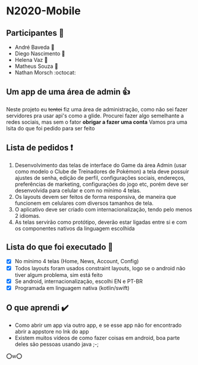 # N2020-Mobile

## Participantes :busts_in_silhouette:
- André Baveda :man:
- Diego Nascimento :horse:
- Helena Vaz :penguin:
- Matheus Souza :goat:
- Nathan Morsch :octocat:

## Um app de uma área de admin :+1:

Neste projeto eu ~~tentei~~ fiz uma área de administração, como não sei fazer servidores pra usar api's como a glide.
Procurei fazer algo semelhante a redes sociais, mas sem o fator **obrigar a fazer uma conta**
Vamos pra uma lsita do que foi pedido para ser feito

## Lista de pedidos :exclamation:

1. Desenvolvimento das telas de interface do Game da área Admin (usar como modelo o Clube de Treinadores de Pokémon) a tela deve possuir ajustes de senha, edição de perfil, configurações sociais, endereços, preferências de marketing, configurações do jogo etc, porém deve ser desenvolvida para celular e com no mínimo 4 telas. 
2. Os layouts devem ser feitos de forma responsiva, de maneira que funcionem em celulares com diversos tamanhos de tela.
3. O aplicativo deve ser criado com internacionalização, tendo pelo menos 2 idiomas.
4. As telas servirão como protótipo, deverão estar ligadas entre si e com os componentes nativos da linguagem escolhida

## Lista do que foi executado :eyes:

- [x] No mínimo 4 telas (Home, News, Account, Config)
- [x] Todos layouts foram usados constraint layouts, logo se o android não tiver algum problema, sim está feito
- [x] Se android, internacionalização, escolhi EN e PT-BR
- [x] Programada em linguagem nativa (kotlin/swift)

## O que aprendi :heavy_check_mark:

- Como abrir um app via outro app, e se esse app não for encontrado abrir a appstore no lnk do app
- Existem muitos vídeos de como fazer coisas em android, boa parte deles são pessoas usando java ;-;

:o:w:o:

